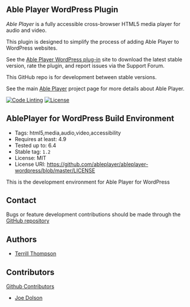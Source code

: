 ## Able Player WordPress Plugin

*Able Player* is a fully accessible cross-browser HTML5 media player for audio and video. 

This plugin is designed to simplify the process of adding Able Player to WordPress websites. 

See the [Able Player WordPress plug-in](https://wordpress.org/plugins/ableplayer/) site to download the latest stable version, rate the plugin, and report issues via the Support Forum.  

This GitHub repo is for development between stable versions.  

See the main [Able Player](http://ableplayer.github.io/ableplayer) project page for more details about Able Player.

[![Code Linting](https://github.com/ableplayer/ableplayer-wordpress/actions/workflows/main.yml/badge.svg)](https://github.com/ableplayer/ableplayuer-wordpress/actions/workflows/main.yml) [![License](https://img.shields.io/badge/license-GPL--2.0%2B-green.svg)](https://www.gnu.org/license/gpl-2.0.html)

## AblePlayer for WordPress Build Environment

* Tags: html5,media,audio,video,accessibility
* Requires at least: 4.9
* Tested up to: 6.4
* Stable tag: `1.2`
* License: MIT
* License URI: https://github.com/ableplayer/ableplayer-wordpress/blob/master/LICENSE

This is the development environment for Able Player for WordPress

## Contact

Bugs or feature development contributions should be made through the [GitHub repository](https://github.com/ableplayer/ableplayer-wordpress/issues)

## Authors

* [Terrill Thompson](https://terrillthompson.com)

## Contributors

[Github Contributors](https://github.com/ableplayer/ableplayer-wordpress/graphs/contributors)

* [Joe Dolson](https://www.joedolson.com)